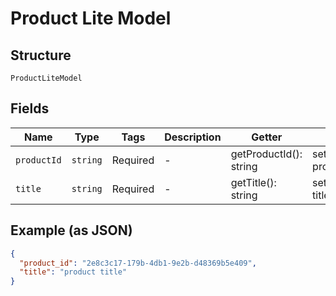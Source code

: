 
# Product Lite Model

## Structure

`ProductLiteModel`

## Fields

| Name | Type | Tags | Description | Getter | Setter |
|  --- | --- | --- | --- | --- | --- |
| `productId` | `string` | Required | - | getProductId(): string | setProductId(string productId): void |
| `title` | `string` | Required | - | getTitle(): string | setTitle(string title): void |

## Example (as JSON)

```json
{
  "product_id": "2e8c3c17-179b-4db1-9e2b-d48369b5e409",
  "title": "product title"
}
```

